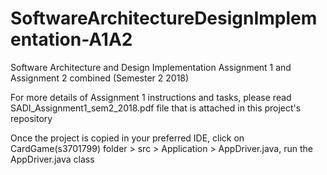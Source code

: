 # SoftwareArchitectureDesignImplementation-A1A2
Software Architecture and Design Implementation Assignment 1 and Assignment 2 combined (Semester 2 2018)

For more details of Assignment 1 instructions and tasks, please read SADI_Assignment1_sem2_2018.pdf file that is attached in this project's repository

Once the project is copied in your preferred IDE, click on CardGame(s3701799) folder > src > Application > AppDriver.java, run the AppDriver.java class
